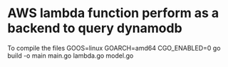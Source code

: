 # AWS lambda function perform as a backend to query dynamodb
To compile the files 
GOOS=linux GOARCH=amd64 CGO_ENABLED=0 go build -o main main.go lambda.go model.go